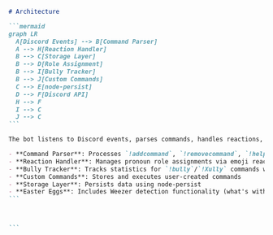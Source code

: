 ````markdown
# Architecture

```mermaid
graph LR
  A[Discord Events] --> B[Command Parser]
  A --> H[Reaction Handler]
  B --> C[Storage Layer]
  B --> D[Role Assignment]
  B --> I[Bully Tracker]
  B --> J[Custom Commands]
  C --> E[node-persist]
  D --> F[Discord API]
  H --> F
  I --> C
  J --> C
```

The bot listens to Discord events, parses commands, handles reactions, interacts with storage, and uses the Discord API to respond. Key components include:

- **Command Parser**: Processes `!addcommand`, `!removecommand`, `!help`, and bully commands
- **Reaction Handler**: Manages pronoun role assignments via emoji reactions
- **Bully Tracker**: Tracks statistics for `!bully`/`!Xully` commands with records
- **Custom Commands**: Stores and executes user-created commands
- **Storage Layer**: Persists data using node-persist
- **Easter Eggs**: Includes Weezer detection functionality (what's with these homies, dissing my bot?)
```



```